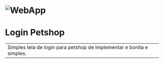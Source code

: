 # ![WebApp](https://i.imgur.com/TB0Z0HX.png)
# Login Petshop

<table>
<tr>
<td>
  Simples tela de login para petshop de implementar e bonita e simples.
</td>
</tr>
</table>
